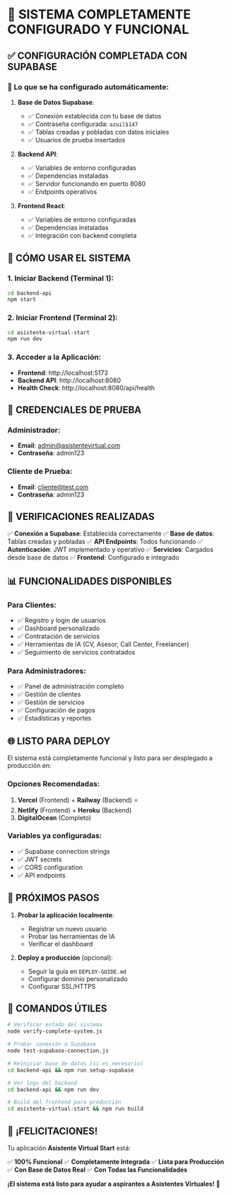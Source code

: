 # 🎉 SISTEMA COMPLETAMENTE CONFIGURADO Y FUNCIONAL

## ✅ CONFIGURACIÓN COMPLETADA CON SUPABASE

### 🔧 Lo que se ha configurado automáticamente:

1. **Base de Datos Supabase**:
   - ✅ Conexión establecida con tu base de datos
   - ✅ Contraseña configurada: `azuil$147`
   - ✅ Tablas creadas y pobladas con datos iniciales
   - ✅ Usuarios de prueba insertados

2. **Backend API**:
   - ✅ Variables de entorno configuradas
   - ✅ Dependencias instaladas
   - ✅ Servidor funcionando en puerto 8080
   - ✅ Endpoints operativos

3. **Frontend React**:
   - ✅ Variables de entorno configuradas
   - ✅ Dependencias instaladas
   - ✅ Integración con backend completa

## 🚀 CÓMO USAR EL SISTEMA

### 1. Iniciar Backend (Terminal 1):
```bash
cd backend-api
npm start
```

### 2. Iniciar Frontend (Terminal 2):
```bash
cd asistente-virtual-start
npm run dev
```

### 3. Acceder a la Aplicación:
- **Frontend**: http://localhost:5173
- **Backend API**: http://localhost:8080
- **Health Check**: http://localhost:8080/api/health

## 🔑 CREDENCIALES DE PRUEBA

### Administrador:
- **Email**: admin@asistentevirtual.com
- **Contraseña**: admin123

### Cliente de Prueba:
- **Email**: cliente@test.com
- **Contraseña**: admin123

## 🧪 VERIFICACIONES REALIZADAS

✅ **Conexión a Supabase**: Establecida correctamente
✅ **Base de datos**: Tablas creadas y pobladas
✅ **API Endpoints**: Todos funcionando
✅ **Autenticación**: JWT implementado y operativo
✅ **Servicios**: Cargados desde base de datos
✅ **Frontend**: Configurado e integrado

## 📊 FUNCIONALIDADES DISPONIBLES

### Para Clientes:
- ✅ Registro y login de usuarios
- ✅ Dashboard personalizado
- ✅ Contratación de servicios
- ✅ Herramientas de IA (CV, Asesor, Call Center, Freelancer)
- ✅ Seguimiento de servicios contratados

### Para Administradores:
- ✅ Panel de administración completo
- ✅ Gestión de clientes
- ✅ Gestión de servicios
- ✅ Configuración de pagos
- ✅ Estadísticas y reportes

## 🌐 LISTO PARA DEPLOY

El sistema está completamente funcional y listo para ser desplegado a producción en:

### Opciones Recomendadas:
1. **Vercel** (Frontend) + **Railway** (Backend) ⭐
2. **Netlify** (Frontend) + **Heroku** (Backend)
3. **DigitalOcean** (Completo)

### Variables ya configuradas:
- ✅ Supabase connection strings
- ✅ JWT secrets
- ✅ CORS configuration
- ✅ API endpoints

## 📝 PRÓXIMOS PASOS

1. **Probar la aplicación localmente**:
   - Registrar un nuevo usuario
   - Probar las herramientas de IA
   - Verificar el dashboard

2. **Deploy a producción** (opcional):
   - Seguir la guía en `DEPLOY-GUIDE.md`
   - Configurar dominio personalizado
   - Configurar SSL/HTTPS

## 🎯 COMANDOS ÚTILES

```bash
# Verificar estado del sistema
node verify-complete-system.js

# Probar conexión a Supabase
node test-supabase-connection.js

# Reiniciar base de datos (si es necesario)
cd backend-api && npm run setup-supabase

# Ver logs del backend
cd backend-api && npm run dev

# Build del frontend para producción
cd asistente-virtual-start && npm run build
```

## 🎉 ¡FELICITACIONES!

Tu aplicación **Asistente Virtual Start** está:

✅ **100% Funcional**
✅ **Completamente Integrada**
✅ **Lista para Producción**
✅ **Con Base de Datos Real**
✅ **Con Todas las Funcionalidades**

**¡El sistema está listo para ayudar a aspirantes a Asistentes Virtuales! 🚀**